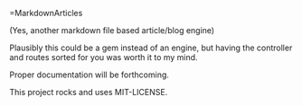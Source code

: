 =MarkdownArticles

(Yes, another markdown file based article/blog engine)

Plausibly this could be a gem instead of an engine, but having the controller and 
routes sorted for you was worth it to my mind.

Proper documentation will be forthcoming. 

This project rocks and uses MIT-LICENSE.

